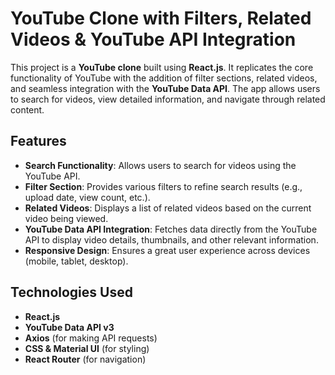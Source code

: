 
# YouTube Clone with Filters, Related Videos & YouTube API Integration

This project is a **YouTube clone** built using **React.js**. It replicates the core functionality of YouTube with the addition of filter sections, related videos, and seamless integration with the **YouTube Data API**. The app allows users to search for videos, view detailed information, and navigate through related content.

## Features

- **Search Functionality**: Allows users to search for videos using the YouTube API.
- **Filter Section**: Provides various filters to refine search results (e.g., upload date, view count, etc.).
- **Related Videos**: Displays a list of related videos based on the current video being viewed.
- **YouTube Data API Integration**: Fetches data directly from the YouTube API to display video details, thumbnails, and other relevant information.
- **Responsive Design**: Ensures a great user experience across devices (mobile, tablet, desktop).

## Technologies Used

- **React.js**
- **YouTube Data API v3**
- **Axios** (for making API requests)
- **CSS & Material UI** (for styling)
- **React Router** (for navigation)




